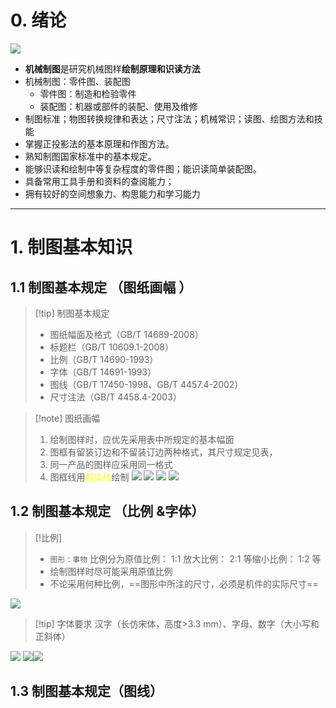 # 0. 绪论 
![](https://office-imm-tmp-cn-beijing.oss-cn-beijing.aliyuncs.com/shapes%2Fff4d8df61e97d13a5f4f9f42eefbba40f5b08197%2Fdc452d98acccbffddf990c5f0825847ed846754f?Expires=1742169599&OSSAccessKeyId=LTAI4FscTKTKuVw4DGJZtm3S&Signature=h93bu%2B3%2F%2Fzd2vHrpbT2XDOl%2B9fM%3D)
- **机械制图**是研究机械图样**绘制原理和识读方法**
- 机械制图：零件图、装配图 
	- 零件图：制造和检验零件
	- 装配图：机器或部件的装配、使用及维修
- 制图标准；物图转换规律和表达；尺寸注法；机械常识；读图、绘图方法和技能
- 掌握正投影法的基本原理和作图方法。
- 熟知制图国家标准中的基本规定。
- 能够识读和绘制中等复杂程度的零件图；能识读简单装配图。 
- 具备常用工具手册和资料的查阅能力；
- 拥有较好的空间想象力、构思能力和学习能力
---
# 1. 制图基本知识 
## 1.1 制图基本规定 （图纸画幅 ）
>[!tip] 制图基本规定 
> - 图纸幅面及格式（GB/T 14689-2008） 
> - 标题栏（GB/T 10609.1-2008） 
> - 比例（GB/T 14690-1993）
> - 字体（GB/T 14691-1993） 
> - 图线（GB/T 17450-1998、GB/T 4457.4-2002） 
> - 尺寸注法（GB/T 4458.4-2003）

>[!note] 图纸画幅 
> 1. 绘制图样时，应优先采用表中所规定的基本幅面
> 2. 图框有留装订边和不留装订边两种格式，其尺寸规定见表，
> 3. 同一产品的图样应采用同一格式
> 4. 图框线用<font color="#ffff00">粗实线</font>绘制
![](https://office-imm-tmp-cn-beijing.oss-cn-beijing.aliyuncs.com/shapes%2Fa71dc25fba734cb1948258a2e69e56b977d52ecc%2Fcc98a933ddb449229a6438046a0fc9dac012dcdc?Expires=1742169599&OSSAccessKeyId=LTAI4FscTKTKuVw4DGJZtm3S&Signature=X6dxHBpRQSeNK9etDIKH1IICOBk%3D)
![](https://office-imm-tmp-cn-beijing.oss-cn-beijing.aliyuncs.com/shapes%2Fa71dc25fba734cb1948258a2e69e56b977d52ecc%2F99198680c679aa29101e94e69a0d639fd83fb8b0?Expires=1742169599&OSSAccessKeyId=LTAI4FscTKTKuVw4DGJZtm3S&Signature=8qCfzEcMdTLXazqAvNitvfBMYFQ%3D)
![](https://office-imm-tmp-cn-beijing.oss-cn-beijing.aliyuncs.com/shapes%2Fa71dc25fba734cb1948258a2e69e56b977d52ecc%2F6e72820277fbe25ad56db5c579a4bd7227488c2e?Expires=1742169599&OSSAccessKeyId=LTAI4FscTKTKuVw4DGJZtm3S&Signature=nxYO4hbmcXkAFBHa1IGIeY5KCo8%3D)
![](https://office-imm-tmp-cn-beijing.oss-cn-beijing.aliyuncs.com/shapes%2Fa71dc25fba734cb1948258a2e69e56b977d52ecc%2F809ad249ac4b799157b70ae8fa1e16f7dcac0fcd?Expires=1742169599&OSSAccessKeyId=LTAI4FscTKTKuVw4DGJZtm3S&Signature=ZhFYbsFlznmKMuYnbEv2g7n5U5k%3D)

## 1.2 制图基本规定 （比例 &字体）
>[!比例]
> - `图形：事物` 比例分为原值比例： 1∶1 放大比例： 2∶1 等缩小比例： 1∶2 等
> - 绘制图样时尽可能采用原值比例
> - 不论采用何种比例，==图形中所注的尺寸，必须是机件的实际尺寸==

![](https://office-imm-tmp-cn-beijing.oss-cn-beijing.aliyuncs.com/shapes%2Ff358ed5d2f94e3c5ae196614e4f5230461e55f44%2Fb541565189bb105c19024031b74ed5f2dc7ac688?Expires=1742169599&OSSAccessKeyId=LTAI4FscTKTKuVw4DGJZtm3S&Signature=04KdvUVmp3cWY%2B08ZIr8rWZ0Nv0%3D)

>[!tip] 字体要求 
> 汉字（长仿宋体，高度>3.3 mm）、字母、数字（大小写和正斜体）

![](https://office-imm-tmp-cn-beijing.oss-cn-beijing.aliyuncs.com/shapes%2Ff358ed5d2f94e3c5ae196614e4f5230461e55f44%2F291a8db876359870b95a9899fbd71894a667ac58?Expires=1742169599&OSSAccessKeyId=LTAI4FscTKTKuVw4DGJZtm3S&Signature=6whEmswVv%2BvHVNWvqeLJ7QdYacQ%3D)
![](https://office-imm-tmp-cn-beijing.oss-cn-beijing.aliyuncs.com/shapes%2Ff358ed5d2f94e3c5ae196614e4f5230461e55f44%2F266a78933390feb25356716fee582d022759d461?Expires=1742169599&OSSAccessKeyId=LTAI4FscTKTKuVw4DGJZtm3S&Signature=Bm2rfoIjE1fJtl8hhviZvR25wsc%3D)![](https://office-imm-tmp-cn-beijing.oss-cn-beijing.aliyuncs.com/shapes%2Ff358ed5d2f94e3c5ae196614e4f5230461e55f44%2Fbae57446b7130c21cbae9d616f1848c6acd10b94?Expires=1742169599&OSSAccessKeyId=LTAI4FscTKTKuVw4DGJZtm3S&Signature=Qe6giz1XbV5vMHEDrrp7Jy7gaFY%3D)
## 1.3 制图基本规定（图线）

